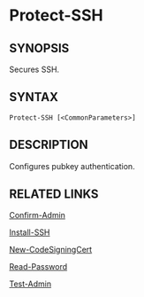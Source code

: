 # Protect-SSH

## SYNOPSIS
Secures SSH.

## SYNTAX
```
Protect-SSH [<CommonParameters>]
```

## DESCRIPTION
Configures pubkey authentication.

## RELATED LINKS
[Confirm-Admin](Confirm-Admin.md)

[Install-SSH](Install-SSH.md)

[New-CodeSigningCert](New-CodeSigningCert.md)

[Read-Password](Read-Password.md)

[Test-Admin](Test-Admin.md)


